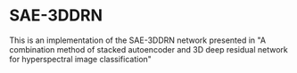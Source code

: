 # SAE-3DDRN
This is an implementation of the SAE-3DDRN network presented in "A combination method of stacked autoencoder and 3D deep residual network for hyperspectral image classification"
